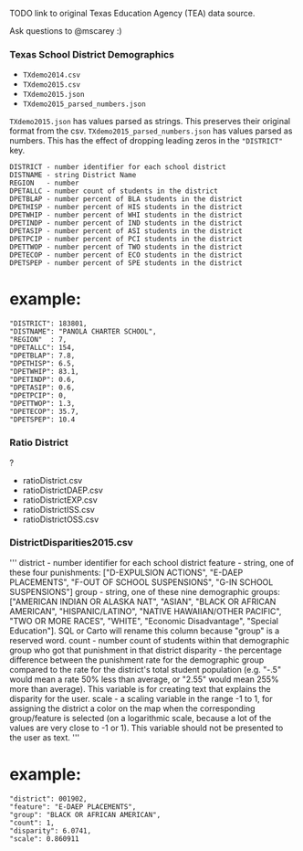 TODO link to original Texas Education Agency (TEA) data source.

Ask questions to @mscarey :)


### Texas School District Demographics
- `TXdemo2014.csv`
- `TXdemo2015.csv`
- `TXdemo2015.json`
- `TXdemo2015_parsed_numbers.json`


`TXdemo2015.json` has values parsed as strings. This preserves their original format from the csv.
`TXdemo2015_parsed_numbers.json` has values parsed as numbers. This has the effect of dropping leading zeros in the `"DISTRICT"` key.


```
DISTRICT - number identifier for each school district
DISTNAME - string District Name
REGION   - number
DPETALLC - number count of students in the district
DPETBLAP - number percent of BLA students in the district
DPETHISP - number percent of HIS students in the district
DPETWHIP - number percent of WHI students in the district
DPETINDP - number percent of IND students in the district
DPETASIP - number percent of ASI students in the district
DPETPCIP - number percent of PCI students in the district
DPETTWOP - number percent of TWO students in the district
DPETECOP - number percent of ECO students in the district
DPETSPEP - number percent of SPE students in the district
```

# example:
```
"DISTRICT": 183801,
"DISTNAME": "PANOLA CHARTER SCHOOL",
"REGION"  : 7,
"DPETALLC": 154,
"DPETBLAP": 7.8,
"DPETHISP": 6.5,
"DPETWHIP": 83.1,
"DPETINDP": 0.6,
"DPETASIP": 0.6,
"DPETPCIP": 0,
"DPETTWOP": 1.3,
"DPETECOP": 35.7,
"DPETSPEP": 10.4
```

### Ratio District
?
- ratioDistrict.csv
- ratioDistrictDAEP.csv
- ratioDistrictEXP.csv
- ratioDistrictISS.csv
- ratioDistrictOSS.csv

### DistrictDisparities2015.csv
'''
district - number identifier for each school district
feature - string, one of these four punishments: ["D-EXPULSION ACTIONS", "E-DAEP PLACEMENTS", "F-OUT OF SCHOOL SUSPENSIONS", "G-IN SCHOOL SUSPENSIONS"]
group - string, one of these nine demographic groups: ["AMERICAN INDIAN OR ALASKA NAT", "ASIAN", "BLACK OR AFRICAN AMERICAN", "HISPANIC/LATINO", "NATIVE HAWAIIAN/OTHER PACIFIC", "TWO OR MORE RACES", "WHITE", "Economic Disadvantage", "Special Education"]. SQL or Carto will rename this column because "group" is a reserved word.
count - number count of students within that demographic group who got that punishment in that district
disparity - the percentage difference between the punishment rate for the demographic group compared to the rate for the district's total student population (e.g. "-.5" would mean a rate 50% less than average, or "2.55" would mean 255% more than average). This variable is for creating text that explains the disparity for the user.
scale - a scaling variable in the range -1 to 1, for assigning the district a color on the map when the corresponding group/feature is selected (on a logarithmic scale, because a lot of the values are very close to -1 or 1). This variable should not be presented to the user as text.
'''

# example:
```
"district": 001902,
"feature": "E-DAEP PLACEMENTS",
"group": "BLACK OR AFRICAN AMERICAN",
"count": 1,
"disparity": 6.0741,
"scale": 0.860911
```
